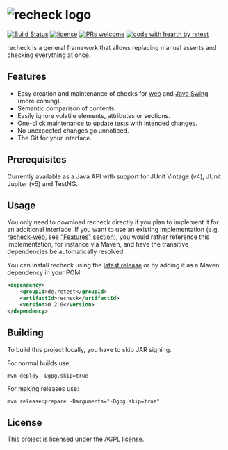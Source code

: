 # ![recheck logo](https://user-images.githubusercontent.com/1871610/41766965-b69d46a2-7608-11e8-97b4-c6b0f047d455.png)

[![Build Status](https://travis-ci.com/retest/recheck.svg?branch=master)](https://travis-ci.com/retest/recheck)
[![license](https://img.shields.io/badge/license-AGPL-brightgreen.svg)](https://github.com/retest/recheck/blob/master/LICENSE)
[![PRs welcome](https://img.shields.io/badge/PRs-welcome-ff69b4.svg)](https://github.com/retest/recheck/issues?q=is%3Aissue+is%3Aopen+label%3A%22help+wanted%22)
[![code with hearth by retest](https://img.shields.io/badge/%3C%2F%3E%20with%20%E2%99%A5%20by-retest-C1D82F.svg)](https://retest.de/en/)

recheck is a general framework that allows replacing manual asserts and checking everything at once.


## Features

* Easy creation and maintenance of checks for [web](https://github.com/retest/recheck-web/) and [Java Swing](http://retest.org/) (more coming).
* Semantic comparison of contents.
* Easily ignore volatile elements, attributes or sections.
* One-click maintenance to update tests with intended changes.
* No unexpected changes go unnoticed.
* The Git for your interface.


## Prerequisites

Currently available as a Java API with support for JUnit Vintage (v4), JUnit Jupiter (v5) and TestNG.


## Usage

You only need to download recheck directly if you plan to implement it for an additional interface. If you want to use an existing implementation (e.g. [recheck-web](https://github.com/retest/recheck-web/), see ["Features" section](#features)), you would rather reference this implementation, for instance via Maven, and have the transitive dependencies be automatically resolved.

You can install recheck using the [latest release](https://github.com/retest/recheck/releases/) or by adding it as a Maven dependency in your POM:

```xml
<dependency>
	<groupId>de.retest</groupId>
	<artifactId>recheck</artifactId>
	<version>0.2.0</version>
</dependency>
```


## Building

To build this project locally, you have to skip JAR signing.

For normal builds use:

```
mvn deploy -Dgpg.skip=true
```

For making releases use:

```
mvn release:prepare -Darguments="-Dgpg.skip=true"
```


## License

This project is licensed under the [AGPL license](LICENSE).
